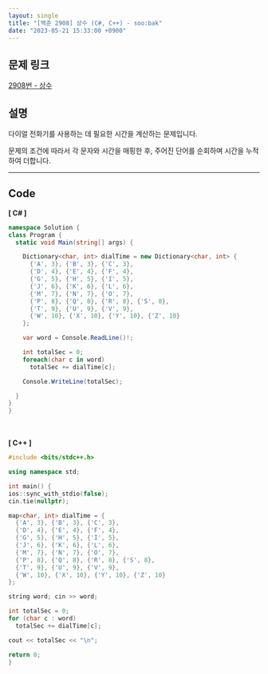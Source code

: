 ```yaml
---
layout: single
title: "[백준 2908] 상수 (C#, C++) - soo:bak"
date: "2023-05-21 15:33:00 +0900"
---
```


## 문제 링크
  [2908번 - 상수](https://www.acmicpc.net/problem/2908)

## 설명
다이얼 전화기를 사용하는 데 필요한 시간을 계산하는 문제입니다. <Br>

문제의 조건에 따라서 각 문자와 시간을 매핑한 후, 주어진 단어를 순회하며 시간을 누적하여 더합니다. <br>

- - -

## Code
<b>[ C# ] </b>
<br>

  ```c#
namespace Solution {
  class Program {
    static void Main(string[] args) {

      Dictionary<char, int> dialTime = new Dictionary<char, int> {
        {'A', 3}, {'B', 3}, {'C', 3},
        {'D', 4}, {'E', 4}, {'F', 4},
        {'G', 5}, {'H', 5}, {'I', 5},
        {'J', 6}, {'K', 6}, {'L', 6},
        {'M', 7}, {'N', 7}, {'O', 7},
        {'P', 8}, {'Q', 8}, {'R', 8}, {'S', 8},
        {'T', 9}, {'U', 9}, {'V', 9},
        {'W', 10}, {'X', 10}, {'Y', 10}, {'Z', 10}
      };

      var word = Console.ReadLine()!;

      int totalSec = 0;
      foreach(char c in word)
        totalSec += dialTime[c];

      Console.WriteLine(totalSec);

    }
  }
}
  ```
<br><br>
<b>[ C++ ] </b>
<br>

  ```c++
#include <bits/stdc++.h>

using namespace std;

int main() {
  ios::sync_with_stdio(false);
  cin.tie(nullptr);

  map<char, int> dialTime = {
    {'A', 3}, {'B', 3}, {'C', 3},
    {'D', 4}, {'E', 4}, {'F', 4},
    {'G', 5}, {'H', 5}, {'I', 5},
    {'J', 6}, {'K', 6}, {'L', 6},
    {'M', 7}, {'N', 7}, {'O', 7},
    {'P', 8}, {'Q', 8}, {'R', 8}, {'S', 8},
    {'T', 9}, {'U', 9}, {'V', 9},
    {'W', 10}, {'X', 10}, {'Y', 10}, {'Z', 10}
  };

  string word; cin >> word;

  int totalSec = 0;
  for (char c : word)
    totalSec += dialTime[c];

  cout << totalSec << "\n";

  return 0;
}
  ```
